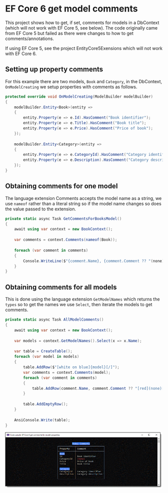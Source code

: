 ﻿# EF Core 6 get model comments

This project shows how to get, if set, comments for models in a DbContext (which will not work with EF Core 5, see below). The code originally came from EF Core 5 but failed as there were changes to how to get comments/annotations.

If using EF Core 5, see the project EntityCore5Exensions which will not work with EF Core 6.

## Setting up property comments

For this example there are two models, `Book` and `Category`, in the DbContext, `OnModelCreating` we setup properties with comments as follows.

```csharp
protected override void OnModelCreating(ModelBuilder modelBuilder)
{
    modelBuilder.Entity<Book>(entity =>
    {
        entity.Property(e => e.Id).HasComment("Book identifier");
        entity.Property(e => e.Title).HasComment("Book title");
        entity.Property(e => e.Price).HasComment("Price of book");
    });

    modelBuilder.Entity<Category>(entity =>
    {
        entity.Property(e => e.CategoryId).HasComment("Category identifier");
        entity.Property(e => e.Description).HasComment("Category description");
    });
}
```

## Obtaining comments for one model

The language extension Comments accepts the model name as a string, we use `nameof` rather than a literal string so if the model name changes so does the value passed to the extension.

```csharp
private static async Task GetCommentsForBooksModel()
{
    await using var context = new BookContext();

    var comments = context.Comments(nameof(Book));

    foreach (var comment in comments)
    {
        Console.WriteLine($"{comment.Name}, {comment.Comment ?? "(none)"}");
    }
}
```

## Obtaining comments for all models

This is done using the language extension `GetModelNames` which returns the `types` so to get the names we use `Select`, then iterate the models to get comments.

```csharp
private static async Task AllModelComments()
{
    await using var context = new BookContext();

    var models = context.GetModelNames().Select(x => x.Name);

    var table = CreateTable();
    foreach (var model in models)
    {
        table.AddRow($"[white on blue]{model}[/]");
        var comments = context.Comments(model);
        foreach (var comment in comments)
        {
            table.AddRow(comment.Name, comment.Comment ?? "[red](none)[/]");
        }

        table.AddEmptyRow();
    }

    AnsiConsole.Write(table);
}
```



![Main](assets/main.png)